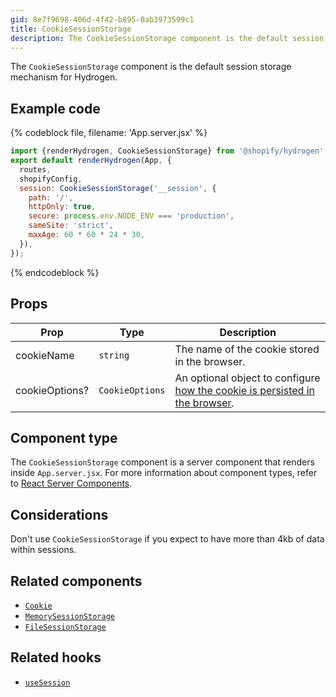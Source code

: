 ```yaml
---
gid: 8e7f9698-406d-4f42-b895-0ab3973599c1
title: CookieSessionStorage
description: The CookieSessionStorage component is the default session storage mechanism for Hydrogen.
---
```


The `CookieSessionStorage` component is the default session storage mechanism for Hydrogen.

## Example code

{% codeblock file, filename: 'App.server.jsx' %}

```jsx
import {renderHydrogen, CookieSessionStorage} from '@shopify/hydrogen';
export default renderHydrogen(App, {
  routes,
  shopifyConfig,
  session: CookieSessionStorage('__session', {
    path: '/',
    httpOnly: true,
    secure: process.env.NODE_ENV === 'production',
    sameSite: 'strict',
    maxAge: 60 * 60 * 24 * 30,
  }),
});
```

{% endcodeblock %}

## Props

| Prop           | Type                       | Description                                                                                                                             |
| -------------- | -------------------------- | --------------------------------------------------------------------------------------------------------------------------------------- |
| cookieName     | <code>string</code>        | The name of the cookie stored in the browser.                                                                                           |
| cookieOptions? | <code>CookieOptions</code> | An optional object to configure [how the cookie is persisted in the browser](/api/hydrogen/components/framework/cookie#cookie-options). |

## Component type

The `CookieSessionStorage` component is a server component that renders inside `App.server.jsx`. For more information about component types, refer to [React Server Components](https://shopify.dev/custom-storefronts/hydrogen/framework/react-server-components).

## Considerations

Don't use `CookieSessionStorage` if you expect to have more than 4kb of data within sessions.

## Related components

- [`Cookie`](https://shopify.dev/api/hydrogen/components/framework/cookie)
- [`MemorySessionStorage`](https://shopify.dev/api/hydrogen/components/framework/memorysessionstorage)
- [`FileSessionStorage`](https://shopify.dev/api/hydrogen/components/framework/filesessionstorage)

## Related hooks

- [`useSession`](https://shopify.dev/api/hydrogen/hooks/framework/usesession)
